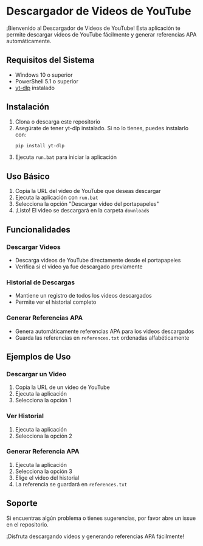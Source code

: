 # Descargador de Videos de YouTube

¡Bienvenido al Descargador de Videos de YouTube! Esta aplicación te permite descargar videos de YouTube fácilmente y generar referencias APA automáticamente.

## Requisitos del Sistema

- Windows 10 o superior
- PowerShell 5.1 o superior
- [yt-dlp](https://github.com/yt-dlp/yt-dlp) instalado

## Instalación

1. Clona o descarga este repositorio
2. Asegúrate de tener yt-dlp instalado. Si no lo tienes, puedes instalarlo con:
   ```powershell
   pip install yt-dlp
   ```
3. Ejecuta `run.bat` para iniciar la aplicación

## Uso Básico

1. Copia la URL del video de YouTube que deseas descargar
2. Ejecuta la aplicación con `run.bat`
3. Selecciona la opción "Descargar video del portapapeles"
4. ¡Listo! El video se descargará en la carpeta `downloads`

## Funcionalidades

### Descargar Videos
- Descarga videos de YouTube directamente desde el portapapeles
- Verifica si el video ya fue descargado previamente

### Historial de Descargas
- Mantiene un registro de todos los videos descargados
- Permite ver el historial completo

### Generar Referencias APA
- Genera automáticamente referencias APA para los videos descargados
- Guarda las referencias en `references.txt` ordenadas alfabéticamente

## Ejemplos de Uso

### Descargar un Video
1. Copia la URL de un video de YouTube
2. Ejecuta la aplicación
3. Selecciona la opción 1

### Ver Historial
1. Ejecuta la aplicación
2. Selecciona la opción 2

### Generar Referencia APA
1. Ejecuta la aplicación
2. Selecciona la opción 3
3. Elige el video del historial
4. La referencia se guardará en `references.txt`

## Soporte

Si encuentras algún problema o tienes sugerencias, por favor abre un issue en el repositorio.

¡Disfruta descargando videos y generando referencias APA fácilmente!
